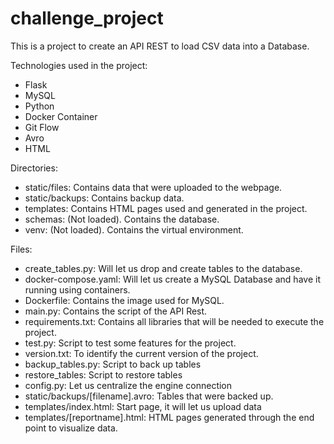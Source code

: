 # challenge_project
This is a project to create an API REST to load CSV data into a Database.

Technologies used in the project:
- Flask
- MySQL
- Python
- Docker Container
- Git Flow
- Avro
- HTML

Directories:
- static/files: Contains data that were uploaded to the webpage.
- static/backups: Contains backup data.
- templates: Contains HTML pages used and generated in the project.
- schemas: (Not loaded). Contains the database.
- venv: (Not loaded). Contains the virtual environment.

Files:
- create_tables.py: Will let us drop and create tables to the database.
- docker-compose.yaml: Will let us create a MySQL Database and have it running using containers.
- Dockerfile: Contains the image used for MySQL.
- main.py: Contains the script of the API Rest.
- requirements.txt: Contains all libraries that will be needed to execute the project.
- test.py: Script to test some features for the project.
- version.txt: To identify the current version of the project.
- backup_tables.py: Script to back up tables
- restore_tables: Script to restore tables
- config.py: Let us centralize the engine connection
- static/backups/[filename].avro: Tables that were backed up.
- templates/index.html: Start page, it will let us upload data
- templates/[reportname].html: HTML pages generated through the end point to visualize data.

